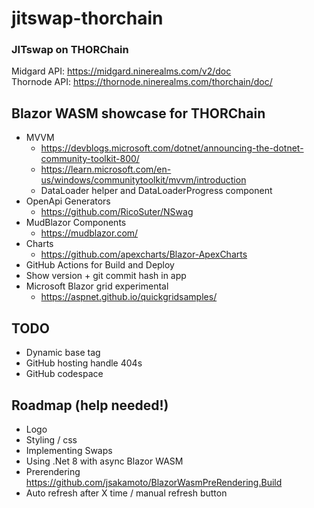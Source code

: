 # jitswap-thorchain
### JITswap on THORChain

   
Midgard API: https://midgard.ninerealms.com/v2/doc  
Thornode API: https://thornode.ninerealms.com/thorchain/doc/


## Blazor WASM showcase for THORChain
- MVVM 
    - https://devblogs.microsoft.com/dotnet/announcing-the-dotnet-community-toolkit-800/
    - https://learn.microsoft.com/en-us/windows/communitytoolkit/mvvm/introduction
    - DataLoader helper and DataLoaderProgress component
- OpenApi Generators
    - https://github.com/RicoSuter/NSwag
- MudBlazor Components
    - https://mudblazor.com/
- Charts
    - https://github.com/apexcharts/Blazor-ApexCharts
- GitHub Actions for Build and Deploy
- Show version + git commit hash in app
- Microsoft Blazor grid experimental 
    - https://aspnet.github.io/quickgridsamples/

## TODO
- Dynamic base tag 
- GitHub hosting handle 404s
- GitHub codespace

## Roadmap (help needed!)
- Logo
- Styling / css
- Implementing Swaps
- Using .Net 8 with async Blazor WASM
- Prerendering https://github.com/jsakamoto/BlazorWasmPreRendering.Build
- Auto refresh after X time / manual refresh button
